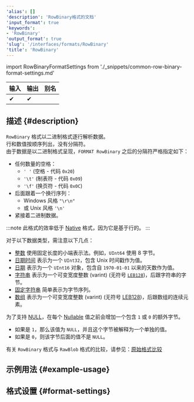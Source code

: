 ```yaml
---
'alias': []
'description': 'RowBinary格式的文档'
'input_format': true
'keywords':
- 'RowBinary'
'output_format': true
'slug': '/interfaces/formats/RowBinary'
'title': 'RowBinary'
---
```


import RowBinaryFormatSettings from './_snippets/common-row-binary-format-settings.md'

| 输入 | 输出 | 别名 |
|-------|--------|-------|
| ✔     | ✔      |       |

## 描述 {#description}

`RowBinary` 格式以二进制格式逐行解析数据。  
行和数值按顺序列出，没有分隔符。  
由于数据是以二进制格式呈现，`FORMAT RowBinary` 之后的分隔符严格指定如下：  

- 任何数量的空格：
  - `' '` (空格 - 代码 `0x20`)
  - `'\t'` (制表符 - 代码 `0x09`)
  - `'\f'` (换页符 - 代码 `0x0C`) 
- 后面跟着一个换行序列：
  - Windows 风格 `"\r\n"` 
  - 或 Unix 风格 `'\n'`
- 紧接着二进制数据。

:::note
此格式的效率低于 [Native](../Native.md) 格式，因为它是基于行的。
:::

对于以下数据类型，需注意以下几点：

- [整数](../../../sql-reference/data-types/int-uint.md) 使用固定长度的小端表示法。例如，`UInt64` 使用 8 字节。
- [日期时间](../../../sql-reference/data-types/datetime.md) 表示为一个 `UInt32`，包含 Unix 时间戳作为值。
- [日期](../../../sql-reference/data-types/date.md) 表示为一个 `UInt16` 对象，包含自 `1970-01-01` 以来的天数作为值。
- [字符串](../../../sql-reference/data-types/string.md) 表示为一个可变宽度整数 (varint) (无符号 [`LEB128`](https://en.wikipedia.org/wiki/LEB128))，后跟字符串的字节。
- [固定字符串](../../../sql-reference/data-types/fixedstring.md) 简单表示为字节序列。
- [数组](../../../sql-reference/data-types/array.md) 表示为一个可变宽度整数 (varint) (无符号 [LEB128](https://en.wikipedia.org/wiki/LEB128))，后跟数组的连续元素。

为了支持 [NULL](/sql-reference/syntax#null)，在每个 [Nullable](/sql-reference/data-types/nullable.md) 值之前会增加一个包含 `1` 或 `0` 的额外字节。 
- 如果是 `1`，那么该值为 `NULL`，并且这个字节被解释为一个单独的值。 
- 如果是 `0`，则该字节后面的值不是 `NULL`。

有关 `RowBinary` 格式与 `RawBlob` 格式的比较，请参见：[原始格式比较](../RawBLOB.md/#raw-formats-comparison)

## 示例用法 {#example-usage}

## 格式设置 {#format-settings}

<RowBinaryFormatSettings/>
